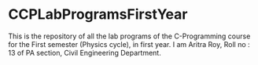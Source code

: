 # CCPLabProgramsFirstYear
This is the repository of all the lab programs of the C-Programming course for the First semester (Physics cycle), in first year. I am Aritra Roy, Roll no : 13 of PA section, Civil Engineering Department.
